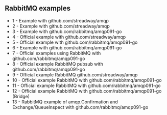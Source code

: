 ## RabbitMQ examples

- 1 - Example with github.com/streadway/amqp
- 2 - Example with github.com/streadway/amqp
- 3 - Example with github.com/rabbitmq/amqp091-go
- 4 - Official example with github.com/streadway/amqp
- 5 - Official example with github.com/rabbitmq/amqp091-go
- 6 - Example with github.com/rabbitmq/amqp091-go
- 7 - Official examples using RabbitMQ with github.com/rabbitmq/amqp091-go
- 8 - Official example RabbitMQ pubsub with github.com/rabbitmq/amqp091-go
- 9 - Official example RabbitMQ github.com/streadway/amqp
- 10 - Official example RabbitMQ with github.com/rabbitmq/amqp091-go
- 11 - Official example RabbitMQ with github.com/rabbitmq/amqp091-go
- 12 - Official example RabbitMQ with github.com/rabbitmq/amqp091-go (Bridge)
- 13 - RabbitMQ example of amqp.Confirmation and Exchange/QueueInspect with github.com/rabbitmq/amqp091-go
